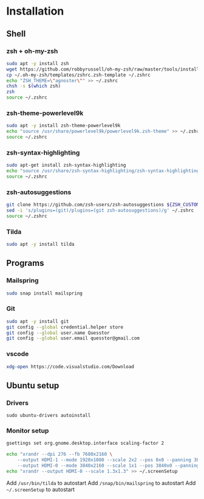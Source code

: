# Installation


## Shell

### zsh + oh-my-zsh

```bash
sudo apt -y install zsh
wget https://github.com/robbyrussell/oh-my-zsh/raw/master/tools/install.sh -O - | zsh
cp ~/.oh-my-zsh/templates/zshrc.zsh-template ~/.zshrc
echo "ZSH_THEME=\"agnoster\"" >> ~/.zshrc
chsh -s $(which zsh)
zsh
source ~/.zshrc
```

### zsh-theme-powerlevel9k

```bash
sudo apt -y install zsh-theme-powerlevel9k
echo "source /usr/share/powerlevel9k/powerlevel9k.zsh-theme" >> ~/.zshrc
source ~/.zshrc
```

### zsh-syntax-highlighting

```bash
sudo apt-get install zsh-syntax-highlighting
echo "source /usr/share/zsh-syntax-highlighting/zsh-syntax-highlighting.zsh" >> ~/.zshrc
source ~/.zshrc
```

### zsh-autosuggestions
```bash
git clone https://github.com/zsh-users/zsh-autosuggestions ${ZSH_CUSTOM:-~/.oh-my-zsh/custom}/plugins/zsh-autosuggestions
sed -i 's/plugins=(git)/plugins=(git zsh-autosuggestions)/g' ~/.zshrc 
source ~/.zshrc
```

### Tilda

```bash
sudo apt -y install tilda
```

## Programs

### Mailspring
```bash
sudo snap install mailspring
```

### Git
```bash
sudo apt -y install git
git config --global credential.helper store
git config --global user.name Quesstor
git config --global user.email quesstor@gmail.com
```
### vscode
```bash
xdg-open https://code.visualstudio.com/Download
```

## Ubuntu setup

### Drivers
```
sudo ubuntu-drivers autoinstall
```

### Monitor setup
```bash
gsettings set org.gnome.desktop.interface scaling-factor 2

echo "xrandr --dpi 276 --fb 7680x2160 \
    --output HDMI-1 --mode 1920x1080 --scale 2x2 --pos 0x0 --panning 3840x2160+0+0 \
    --output HDMI-0 --mode 3840x2160 --scale 1x1 --pos 3840x0 --panning 3840x2160+3840+0" >> ~/.screenSetup
echo "xrandr --output HDMI-0 --scale 1.3x1.3" >> ~/.screenSetup
```

Add `/usr/bin/tilda` to autostart
Add `/snap/bin/mailspring` to autostart
Add `~/.screenSetup` to autostart